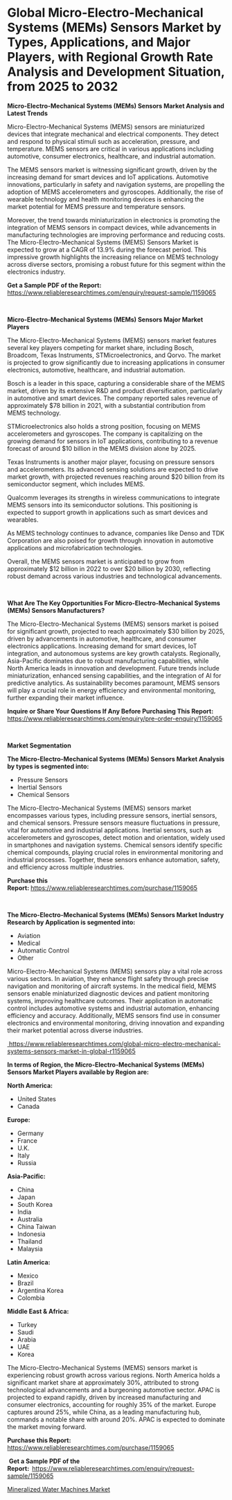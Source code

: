 <p><h1>Global Micro-Electro-Mechanical Systems (MEMs) Sensors Market by Types, Applications, and Major Players, with Regional Growth Rate Analysis and Development Situation, from 2025 to 2032</h1></p><p><strong>Micro-Electro-Mechanical Systems (MEMs) Sensors Market Analysis and Latest Trends</strong></p>
<p><p>Micro-Electro-Mechanical Systems (MEMS) sensors are miniaturized devices that integrate mechanical and electrical components. They detect and respond to physical stimuli such as acceleration, pressure, and temperature. MEMS sensors are critical in various applications including automotive, consumer electronics, healthcare, and industrial automation. </p><p>The MEMS sensors market is witnessing significant growth, driven by the increasing demand for smart devices and IoT applications. Automotive innovations, particularly in safety and navigation systems, are propelling the adoption of MEMS accelerometers and gyroscopes. Additionally, the rise of wearable technology and health monitoring devices is enhancing the market potential for MEMS pressure and temperature sensors.</p><p>Moreover, the trend towards miniaturization in electronics is promoting the integration of MEMS sensors in compact devices, while advancements in manufacturing technologies are improving performance and reducing costs. The Micro-Electro-Mechanical Systems (MEMS) Sensors Market is expected to grow at a CAGR of 13.9% during the forecast period. This impressive growth highlights the increasing reliance on MEMS technology across diverse sectors, promising a robust future for this segment within the electronics industry.</p></p>
<p><strong>Get a Sample PDF of the Report:&nbsp;</strong> <a href="https://www.reliableresearchtimes.com/enquiry/request-sample/1159065?utm_campaign=2531&utm_medium=2&utm_source=Github&utm_content=ia&utm_term=24022025&utm_id=micro-electro-mechanical-systems-mems-sensors">https://www.reliableresearchtimes.com/enquiry/request-sample/1159065</a></p>
<p>&nbsp;</p>
<p><strong>Micro-Electro-Mechanical Systems (MEMs) Sensors Major Market Players</strong></p>
<p><p>The Micro-Electro-Mechanical Systems (MEMS) sensors market features several key players competing for market share, including Bosch, Broadcom, Texas Instruments, STMicroelectronics, and Qorvo. The market is projected to grow significantly due to increasing applications in consumer electronics, automotive, healthcare, and industrial automation.</p><p>Bosch is a leader in this space, capturing a considerable share of the MEMS market, driven by its extensive R&D and product diversification, particularly in automotive and smart devices. The company reported sales revenue of approximately $78 billion in 2021, with a substantial contribution from MEMS technology.</p><p>STMicroelectronics also holds a strong position, focusing on MEMS accelerometers and gyroscopes. The company is capitalizing on the growing demand for sensors in IoT applications, contributing to a revenue forecast of around $10 billion in the MEMS division alone by 2025.</p><p>Texas Instruments is another major player, focusing on pressure sensors and accelerometers. Its advanced sensing solutions are expected to drive market growth, with projected revenues reaching around $20 billion from its semiconductor segment, which includes MEMS.</p><p>Qualcomm leverages its strengths in wireless communications to integrate MEMS sensors into its semiconductor solutions. This positioning is expected to support growth in applications such as smart devices and wearables.</p><p>As MEMS technology continues to advance, companies like Denso and TDK Corporation are also poised for growth through innovation in automotive applications and microfabrication technologies.</p><p>Overall, the MEMS sensors market is anticipated to grow from approximately $12 billion in 2022 to over $20 billion by 2030, reflecting robust demand across various industries and technological advancements.</p></p>
<p>&nbsp;</p>
<p><strong>What Are The Key Opportunities For Micro-Electro-Mechanical Systems (MEMs) Sensors Manufacturers?</strong></p>
<p><p>The Micro-Electro-Mechanical Systems (MEMS) sensors market is poised for significant growth, projected to reach approximately $30 billion by 2025, driven by advancements in automotive, healthcare, and consumer electronics applications. Increasing demand for smart devices, IoT integration, and autonomous systems are key growth catalysts. Regionally, Asia-Pacific dominates due to robust manufacturing capabilities, while North America leads in innovation and development. Future trends include miniaturization, enhanced sensing capabilities, and the integration of AI for predictive analytics. As sustainability becomes paramount, MEMS sensors will play a crucial role in energy efficiency and environmental monitoring, further expanding their market influence.</p></p>
<p><strong>Inquire or Share Your Questions If Any Before Purchasing This Report:</strong> <a href="https://www.reliableresearchtimes.com/enquiry/pre-order-enquiry/1159065?utm_campaign=2531&utm_medium=2&utm_source=Github&utm_content=ia&utm_term=24022025&utm_id=micro-electro-mechanical-systems-mems-sensors">https://www.reliableresearchtimes.com/enquiry/pre-order-enquiry/1159065</a></p>
<p>&nbsp;</p>
<p><strong>Market Segmentation</strong></p>
<p><strong>The Micro-Electro-Mechanical Systems (MEMs) Sensors Market Analysis by types is segmented into:</strong></p>
<p><ul><li>Pressure Sensors</li><li>Inertial Sensors</li><li>Chemical Sensors</li></ul></p>
<p><p>The Micro-Electro-Mechanical Systems (MEMS) sensors market encompasses various types, including pressure sensors, inertial sensors, and chemical sensors. Pressure sensors measure fluctuations in pressure, vital for automotive and industrial applications. Inertial sensors, such as accelerometers and gyroscopes, detect motion and orientation, widely used in smartphones and navigation systems. Chemical sensors identify specific chemical compounds, playing crucial roles in environmental monitoring and industrial processes. Together, these sensors enhance automation, safety, and efficiency across multiple industries.</p></p>
<p><strong>Purchase this Report:&nbsp;</strong><a href="https://www.reliableresearchtimes.com/purchase/1159065?utm_campaign=2531&utm_medium=2&utm_source=Github&utm_content=ia&utm_term=24022025&utm_id=micro-electro-mechanical-systems-mems-sensors">https://www.reliableresearchtimes.com/purchase/1159065</a></p>
<p>&nbsp;</p>
<p><strong>The Micro-Electro-Mechanical Systems (MEMs) Sensors Market Industry Research by Application is segmented into:</strong></p>
<p><ul><li>Aviation</li><li>Medical</li><li>Automatic Control</li><li>Other</li></ul></p>
<p><p>Micro-Electro-Mechanical Systems (MEMS) sensors play a vital role across various sectors. In aviation, they enhance flight safety through precise navigation and monitoring of aircraft systems. In the medical field, MEMS sensors enable miniaturized diagnostic devices and patient monitoring systems, improving healthcare outcomes. Their application in automatic control includes automotive systems and industrial automation, enhancing efficiency and accuracy. Additionally, MEMS sensors find use in consumer electronics and environmental monitoring, driving innovation and expanding their market potential across diverse industries.</p></p>
<p><a href="https://www.reliableresearchtimes.com/global-micro-electro-mechanical-systems-sensors-market-in-global-r1159065?utm_campaign=2531&utm_medium=2&utm_source=Github&utm_content=ia&utm_term=24022025&utm_id=micro-electro-mechanical-systems-mems-sensors">&nbsp;https://www.reliableresearchtimes.com/global-micro-electro-mechanical-systems-sensors-market-in-global-r1159065</a></p>
<p><strong>In terms of Region, the Micro-Electro-Mechanical Systems (MEMs) Sensors Market Players available by Region are:</strong></p>
<p>
    <p> <strong> North America: </strong>
        <ul>
            <li>United States</li>
            <li>Canada</li>
        </ul>
        </p> 
    <p> <strong> Europe: </strong>
        <ul>
            <li>Germany</li>
            <li>France</li>
            <li>U.K.</li>
            <li>Italy</li>
            <li>Russia</li>
        </ul>
        </p> 
    <p> <strong> Asia-Pacific: </strong>
        <ul>
            <li>China</li>
            <li>Japan</li>
            <li>South Korea</li>
            <li>India</li>
            <li>Australia</li>
            <li>China Taiwan</li>
            <li>Indonesia</li>
            <li>Thailand</li>
            <li>Malaysia</li>
        </ul>
        </p> 
    <p> <strong> Latin America: </strong>
        <ul>
            <li>Mexico</li>
            <li>Brazil</li>
            <li>Argentina Korea</li>
            <li>Colombia</li>
        </ul>
        </p> 
    <p> <strong> Middle East & Africa: </strong>
        <ul>
            <li>Turkey</li>
            <li>Saudi</li>
            <li>Arabia</li>
            <li>UAE</li>
            <li>Korea</li>
        </ul>
    </p>
    </p>
<p><p>The Micro-Electro-Mechanical Systems (MEMS) sensors market is experiencing robust growth across various regions. North America holds a significant market share at approximately 30%, attributed to strong technological advancements and a burgeoning automotive sector. APAC is projected to expand rapidly, driven by increased manufacturing and consumer electronics, accounting for roughly 35% of the market. Europe captures around 25%, while China, as a leading manufacturing hub, commands a notable share with around 20%. APAC is expected to dominate the market moving forward.</p></p>
<p><strong>Purchase this Report: </strong><a href="https://www.reliableresearchtimes.com/purchase/1159065?utm_campaign=2531&utm_medium=2&utm_source=Github&utm_content=ia&utm_term=24022025&utm_id=micro-electro-mechanical-systems-mems-sensors">https://www.reliableresearchtimes.com/purchase/1159065</a></p>
<p>&nbsp;<strong>Get a Sample PDF of the Report:&nbsp;&nbsp;</strong><a href="https://www.reliableresearchtimes.com/enquiry/request-sample/1159065?utm_campaign=2531&utm_medium=2&utm_source=Github&utm_content=ia&utm_term=24022025&utm_id=micro-electro-mechanical-systems-mems-sensors">https://www.reliableresearchtimes.com/enquiry/request-sample/1159065</a></p>
<p><strong></strong></p>
<p><p><a href="https://github.com/aiexisaliwan/Market-Research-Report-List-1/blob/main/mineralized-water-machines-market.md?utm_campaign=2531&utm_medium=2&utm_source=Github&utm_content=ia&utm_term=24022025&utm_id=micro-electro-mechanical-systems-mems-sensors">Mineralized Water Machines Market</a></p></p>